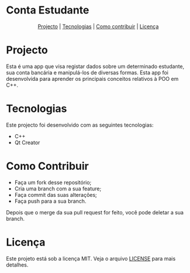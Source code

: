 <h1>Conta Estudante</h1>

<p align="center">
 <a href="#projecto">Projecto</a> | 
 <a href="#tecnologias">Tecnologias</a> | 
 <a href="#como-contribuir">Como contribuir</a> | 
 <a href="#licença">Licença</a>
</p>

# Projecto
Esta é uma app que visa registar dados sobre um determinado estudante, sua conta bancária e manipulá-los de diversas formas. Esta app foi desenvolvida para aprender os principais conceitos relativos à POO em C++.

# Tecnologias
Este projecto foi desenvolvido com as seguintes tecnologias:
* C++
* Qt Creator

# Como Contribuir
* Faça um fork desse repositório;
* Cria uma branch com a sua feature;
* Faça commit das suas alterações;
* Faça push para a sua branch.

Depois que o merge da sua pull request for feito, você pode deletar a sua branch.

# Licença
Este projeto está sob a licença MIT. Veja o arquivo [LICENSE](LICENSE) para mais detalhes.
